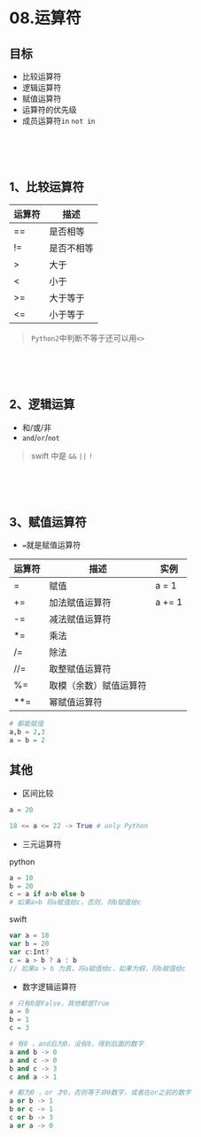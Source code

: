 # 08.运算符

## 目标
- 比较运算符
- 逻辑运算符
- 赋值运算符
- 运算符的优先级
- 成员运算符`in` `not in`

<br/>
<br/>
<br/>

## 1、比较运算符
运算符 | 描述
---|---
== | 是否相等
!= | 是否不相等
> | 大于
< | 小于
>= | 大于等于
<= | 小于等于

> `Python2`中判断不等于还可以用`<>`

<br/>
<br/>
<br/>

## 2、逻辑运算
- 和/或/非
- `and`/`or`/`not`

> swift 中是 `&&` `||` `!`

<br/>
<br/>
<br/>

## 3、赋值运算符
- `=`就是赋值运算符

运算符 | 描述 | 实例
---|---|---
= | 赋值 | a = 1
+= | 加法赋值运算符 | a += 1
-= | 减法赋值运算符 | |
*= | 乘法 | |
/= | 除法 | | 
//= | 取整赋值运算符 | |
%= | 取模（余数）赋值运算符 | |
**= | 幂赋值运算符 | |

```python
# 都能赋值
a,b = 2,3
a = b = 2

```

## 其他

- 区间比较
```python
a = 20

18 <= a <= 22 -> True # only Python

```

- 三元运算符

python
```python
a = 10
b = 20
c = a if a>b else b
# 如果a>b 将a赋值给c，否则，将b赋值给c

```
swift
```swift
var a = 10
var b = 20
var c:Int?
c = a > b ? a : b
// 如果a > b 为真，将a赋值给c，如果为假，将b赋值给c
```
- 数字逻辑运算符
```python
# 只有0是False，其他都是True
a = 0
b = 1
c = 3

# 有0 ，and后为0，没有0，得到后面的数字
a and b -> 0
a and c -> 0
b and c -> 3
c and a -> 1

# 都为0 ，or 才0，否则等于非0数字，或者在or之前的数字
a or b -> 1
b or c -> 1
c or b -> 3
a or a -> 0
```



